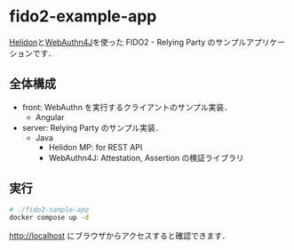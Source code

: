 # fido2-example-app

[Helidon](https://helidon.io/)と[WebAuthn4J](https://webauthn4j.github.io/webauthn4j/ja/)を使った FIDO2 - Relying Party のサンプルアプリケーションです．

## 全体構成

- front: WebAuthn を実行するクライアントのサンプル実装．
  - Angular
- server: Relying Party のサンプル実装．
  - Java
    - Helidon MP: for REST API
    - WebAuthn4J: Attestation, Assertion の検証ライブラリ

## 実行

```bash
# ./fido2-sample-app
docker compose up -d
```

[http://localhost](http://localhost) にブラウザからアクセスすると確認できます．

